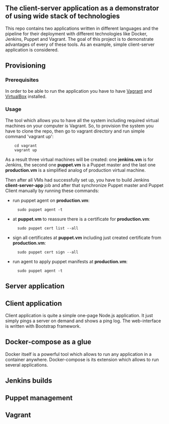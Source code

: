 ## The client-server application as a demonstrator of using wide stack of technologies


This repo contains two applications written in different languages and the pipeline for their deployment with different technologies like Docker, Jenkins, Puppet and Vagrant. The goal of this project is to demonstrate advantages of every of these tools. As an example, simple client-server application is considered.

## Provisioning

### Prerequisites

In order to be able to run the application you have to have [Vagrant](https://www.vagrantup.com/downloads.html) and [VirtualBox](https://www.virtualbox.org/wiki/Downloads) installed.

### Usage

The tool which allows you to have all the system including required virtual machines on your computer is Vagrant. So, to provision the system you have to clone the repo, then go to vagrant directory and run simple command 'vagrant up':

		cd vagrant
        vagrant up
        
As a result three virtual machines will be created: one **jenkins.vm** is for Jenkins, the second one **puppet.vm** is a Puppet master and the last one **production.vm** is a simplified analog of production virtual machine.

Then after all VMs had successfully set up, you have to build Jenkins **client-server-app** job and after that synchronize Puppet master and Puppet Client manually by running these commands:

- run puppet agent on **production.vm**:

		sudo puppet agent -t
        
- at **puppet.vm** to reassure there is a certificate for **production.vm**:

		sudo puppet cert list --all 
        
- sign all certificates at **puppet.vm** including just created certificate from **production.vm**:

		sudo puppet cert sign --all
        
- run agent to apply puppet manifests at **production.vm**:

		sudo puppet agent -t
        

## Server application




## Client application

Client application is quite a simple one-page Node.js application. It just simply pings a server on demand and shows a ping log. The web-interface is written with Bootstrap framework.



## Docker-compose as a glue

Docker itself is a powerful tool which allows to run any application in a container anywhere. Docker-compose is its extension which allows to run several applications. 

## Jenkins builds

## Puppet management

## Vagrant 